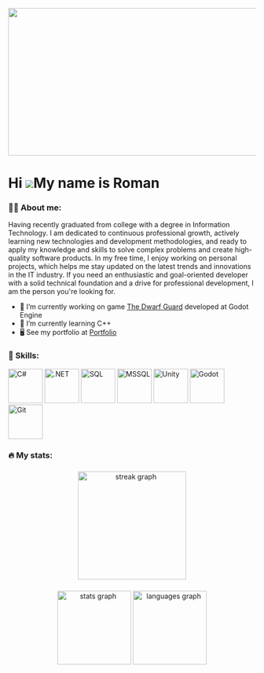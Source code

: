 <div align="center">
  <img height="300" width="600" src="https://user-images.githubusercontent.com/74038190/225813708-98b745f2-7d22-48cf-9150-083f1b00d6c9.gif"  />
</div>

Hi ![](https://user-images.githubusercontent.com/18350557/176309783-0785949b-9127-417c-8b55-ab5a4333674e.gif)My name is Roman
===================================================================================================================================

### 👨‍💻 About me:

Having recently graduated from college with a degree in Information Technology. I am dedicated to continuous professional growth, actively learning new technologies and development methodologies, and ready to apply my knowledge and skills to solve complex problems and create high-quality software products. In my free time, I enjoy working on personal projects, which helps me stay updated on the latest trends and innovations in the IT industry. If you need an enthusiastic and goal-oriented developer with a solid technical foundation and a drive for professional development, I am the person you're looking for.

* 🔭 I’m currently working on game [The Dwarf Guard](https://github.com/PepeDux/The-Dwarf-Guard-GD) developed at Godot Engine
* 🌱 I’m currently learning C++
* 🖥️ See my portfolio at [Portfolio](http://github.com/PepeDux?tab=repositories)

### 🧠 Skills: 

<div style="display: inline-block;">
    <img src="https://cdn.jsdelivr.net/gh/devicons/devicon@latest/icons/csharp/csharp-original.svg" alt="C#" width="70" height="70" />
</div>
<div style="display: inline-block;">
    <img src="https://cdn.jsdelivr.net/gh/devicons/devicon@latest/icons/dotnetcore/dotnetcore-original.svg" alt=".NET" width="70" height="70" />
</div>
<div style="display: inline-block;">
    <img src="https://cdn.jsdelivr.net/gh/devicons/devicon@latest/icons/azuresqldatabase/azuresqldatabase-original.svg" alt="SQL" width="70" height="70" />
</div>
<div style="display: inline-block;">
    <img src="https://cdn.jsdelivr.net/gh/devicons/devicon@latest/icons/microsoftsqlserver/microsoftsqlserver-original.svg" alt="MSSQL" width="70" height="70" />
</div>
<div style="display: inline-block;">
    <img src="https://cdn.jsdelivr.net/gh/devicons/devicon@latest/icons/unity/unity-original.svg" alt="Unity" width="70" height="70" />
</div>
<div style="display: inline-block;">
    <img src="https://cdn.jsdelivr.net/gh/devicons/devicon@latest/icons/godot/godot-original.svg" alt="Godot" width="70" height="70" />
</div>
<div style="display: inline-block;">
    <img src="https://cdn.jsdelivr.net/gh/devicons/devicon@latest/icons/git/git-original.svg" alt="Git" width="70" height="70" />
</div>


###

### 🔥 My stats:

###

<div align="center">
  <img src="https://streak-stats.demolab.com?user=pepedux&locale=en&mode=daily&theme=dark&hide_border=false&border_radius=5&order=3" height="220" alt="streak graph"  />
</div>

###

<div align="center">
  <img src="https://github-readme-stats.vercel.app/api?username=pepedux&hide_title=false&hide_rank=false&show_icons=true&include_all_commits=true&count_private=true&disable_animations=false&theme=transparent&locale=en&hide_border=false&order=1" height="150" alt="stats graph"  />
  <img src="https://github-readme-stats.vercel.app/api/top-langs?username=pepedux&locale=en&hide_title=false&layout=compact&card_width=320&langs_count=5&theme=transparent&hide_border=false&order=2" height="150" alt="languages graph"  />
</div>

###
